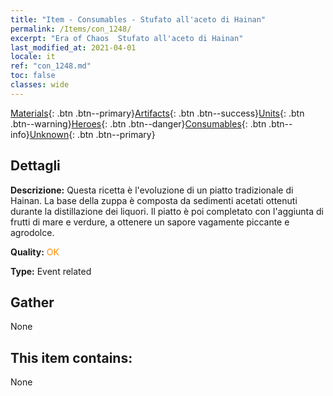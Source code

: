 ```yaml
---
title: "Item - Consumables - Stufato all'aceto di Hainan"
permalink: /Items/con_1248/
excerpt: "Era of Chaos  Stufato all'aceto di Hainan"
last_modified_at: 2021-04-01
locale: it
ref: "con_1248.md"
toc: false
classes: wide
---
```

 [Materials](/it/Items/){: .btn .btn--primary}[Artifacts](/it/Items/Artifacts/){: .btn .btn--success}[Units](/it/Items/Units/){: .btn .btn--warning}[Heroes](/it/Items/Heroes/){: .btn .btn--danger}[Consumables](/it/Items/Consumables/){: .btn .btn--info}[Unknown](/it/Items/Unknown/){: .btn .btn--primary}

## Dettagli
 **Descrizione:** Questa ricetta è l'evoluzione di un piatto tradizionale di Hainan. La base della zuppa è composta da sedimenti acetati ottenuti durante la distillazione dei liquori. Il piatto è poi completato con l'aggiunta di frutti di mare e verdure, a ottenere un sapore vagamente piccante e agrodolce.

 **Quality:** <span style="color: #FF8C00">OK</span>

 **Type:** Event related

## Gather

  None

## This item contains:

  None


